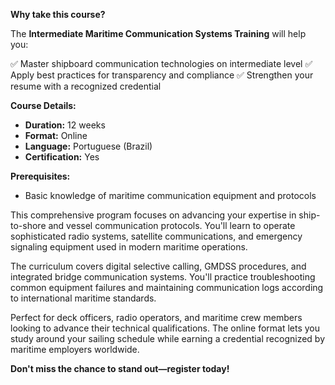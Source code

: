 **Why take this course?**

The **Intermediate Maritime Communication Systems Training** will help you:

✅ Master shipboard communication technologies on intermediate level
✅ Apply best practices for transparency and compliance
✅ Strengthen your resume with a recognized credential

**Course Details:**
- **Duration:** 12 weeks
- **Format:** Online
- **Language:** Portuguese (Brazil)
- **Certification:** Yes

**Prerequisites:**
- Basic knowledge of maritime communication equipment and protocols

This comprehensive program focuses on advancing your expertise in ship-to-shore and vessel communication protocols. You'll learn to operate sophisticated radio systems, satellite communications, and emergency signaling equipment used in modern maritime operations.

The curriculum covers digital selective calling, GMDSS procedures, and integrated bridge communication systems. You'll practice troubleshooting common equipment failures and maintaining communication logs according to international maritime standards.

Perfect for deck officers, radio operators, and maritime crew members looking to advance their technical qualifications. The online format lets you study around your sailing schedule while earning a credential recognized by maritime employers worldwide.

**Don't miss the chance to stand out—register today!**